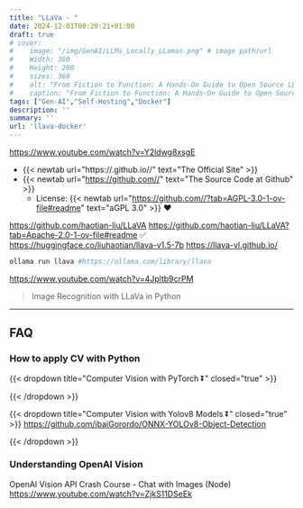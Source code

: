 ```yaml
---
title: "LLaVa - "
date: 2024-12-01T00:20:21+01:00
draft: true
# cover:
#    image: "/img/GenAI/LLMs_Locally_LLamas.png" # image path/url 
#    Width: 360
#    Height: 200
#    sizes: 360
#    alt: "From Fiction to Function: A Hands-On Guide to Open Source LLM Models.." # alt text
#    caption: "From Fiction to Function: A Hands-On Guide to Open Source LLM Models." # display caption
tags: ["Gen-AI","Self-Hosting","Docker"]
description: ''
summary: ''
url: 'llava-docker'
---
```


https://www.youtube.com/watch?v=Y2ldwg8xsgE

* {{< newtab url="https://.github.io//" text="The  Official Site" >}}
* {{< newtab url="https://github.com//" text="The  Source Code at Github" >}}
    * License: {{< newtab url="https://github.com//?tab=AGPL-3.0-1-ov-file#readme" text="aGPL 3.0" >}} ❤️

https://github.com/haotian-liu/LLaVA
https://github.com/haotian-liu/LLaVA?tab=Apache-2.0-1-ov-file#readme ✅
https://huggingface.co/liuhaotian/llava-v1.5-7b
https://llava-vl.github.io/

```sh 
ollama run llava #https://ollama.com/library/llava
```

https://www.youtube.com/watch?v=4Jpltb9crPM

> Image Recognition with LLaVa in Python


---

## FAQ

### How to apply CV with Python

{{< dropdown title="Computer Vision with PyTorch ⏬" closed="true" >}}


{{< /dropdown >}}

{{< dropdown title="Computer Vision with Yolov8 Models ⏬" closed="true" >}}
https://github.com/ibaiGorordo/ONNX-YOLOv8-Object-Detection

{{< /dropdown >}}

### Understanding OpenAI Vision 

OpenAI Vision API Crash Course - Chat with Images (Node)
https://www.youtube.com/watch?v=ZjkS11DSeEk